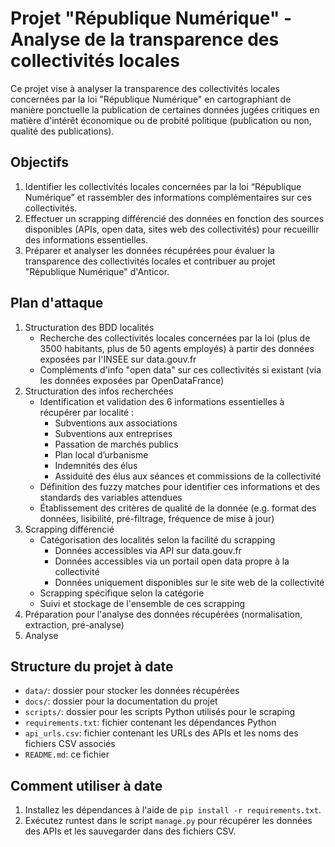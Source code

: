 # Projet "République Numérique" - Analyse de la transparence des collectivités locales

Ce projet vise à analyser la transparence des collectivités locales concernées par la loi "République Numérique" en cartographiant de manière ponctuelle la publication de certaines données jugées critiques en matière d'intérêt économique ou de probité politique (publication ou non, qualité des publications).

## Objectifs

1. Identifier les collectivités locales concernées par la loi “République Numérique” et rassembler des informations complémentaires sur ces collectivités.
2. Effectuer un scrapping différencié des données en fonction des sources disponibles (APIs, open data, sites web des collectivités) pour recueillir des informations essentielles.
3. Préparer et analyser les données récupérées pour évaluer la transparence des collectivités locales et contribuer au projet "République Numérique" d'Anticor.

## Plan d'attaque

1. Structuration des BDD localités
    * Recherche des collectivités locales concernées par la loi (plus de 3500 habitants, plus de 50 agents employés) à partir des données exposées par l'INSEE sur data.gouv.fr
    * Compléments d'info "open data" sur ces collectivités si existant (via les données exposées par OpenDataFrance)
2. Structuration des infos recherchées
    * Identification et validation des 6 informations essentielles à récupérer par localité :
        - Subventions aux associations
        - Subventions aux entreprises
        - Passation de marchés publics
        - Plan local d’urbanisme
        - Indemnités des élus
        - Assiduité des élus aux séances et commissions de la collectivité
    * Définition des fuzzy matches pour identifier ces informations et des standards des variables attendues
    * Établissement des critères de qualité de la donnée (e.g. format des données, lisibilité, pré-filtrage, fréquence de mise à jour)
3. Scrapping différencié
    * Catégorisation des localités selon la facilité du scrapping
        - Données accessibles via API sur data.gouv.fr
        - Données accessibles via un portail open data propre à la collectivité
        - Données uniquement disponibles sur le site web de la collectivité
    * Scrapping spécifique selon la catégorie
    * Suivi et stockage de l'ensemble de ces scrapping
4. Préparation pour l'analyse des données récupérées (normalisation, extraction, pré-analyse)
5. Analyse

## Structure du projet à date

- `data/`: dossier pour stocker les données récupérées
- `docs/`: dossier pour la documentation du projet
- `scripts/`: dossier pour les scripts Python utilisés pour le scraping
- `requirements.txt`: fichier contenant les dépendances Python
- `api_urls.csv`: fichier contenant les URLs des APIs et les noms des fichiers CSV associés
- `README.md`: ce fichier

## Comment utiliser à date

1. Installez les dépendances à l'aide de `pip install -r requirements.txt`.
2. Exécutez runtest dans le script `manage.py` pour récupérer les données des APIs et les sauvegarder dans des fichiers CSV.
